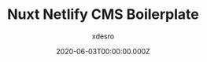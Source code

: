 ---
title: Nuxt Netlify CMS Boilerplate
github: https://github.com/xdesro/nuxt-netlify-cms-starter
author: xdesro
demo: https://nuxt-netlify-cms-starter.netlify.com
date: 2020-06-03T00:00:00.000Z
ssg:
  - Nuxtjs
cms:
  - NetlifyCMS
category:
  - Blog
description: A super unopinionated starter project.
draft: true
publish_date: '2019-08-27T17:59:19Z'
update_date: '2021-04-19T16:21:58Z'
github_star: 67
github_fork: 21
---